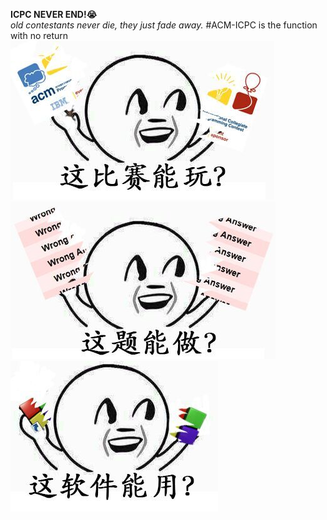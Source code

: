 **ICPC NEVER END!😭**  
*old contestants never die, they just fade away.*
#ACM-ICPC is the function with no return 
![ACM1](pic/acm1.jpg)   
![ACM3](pic/acm3.jpg)   
![ACM2](pic/acm2.jpg)  